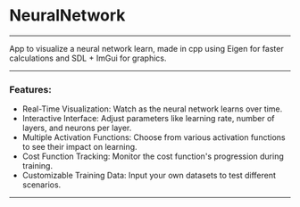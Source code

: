 # NeuralNetwork

---

App to visualize a neural network learn, made in cpp using Eigen for faster calculations and SDL + ImGui for graphics.

---

### Features:

- Real-Time Visualization: Watch as the neural network learns over time.
- Interactive Interface: Adjust parameters like learning rate, number of layers, and neurons per layer.
- Multiple Activation Functions: Choose from various activation functions to see their impact on learning.
- Cost Function Tracking: Monitor the cost function's progression during training.
- Customizable Training Data: Input your own datasets to test different scenarios.

---
